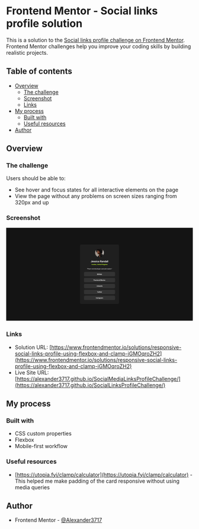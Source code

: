 # Frontend Mentor - Social links profile solution

This is a solution to the [Social links profile challenge on Frontend Mentor](https://www.frontendmentor.io/challenges/social-links-profile-UG32l9m6dQ). Frontend Mentor challenges help you improve your coding skills by building realistic projects. 

## Table of contents

- [Overview](#overview)
  - [The challenge](#the-challenge)
  - [Screenshot](#screenshot)
  - [Links](#links)
- [My process](#my-process)
  - [Built with](#built-with)
  - [Useful resources](#useful-resources)
- [Author](#author)

## Overview

### The challenge

Users should be able to:

- See hover and focus states for all interactive elements on the page
- View the page without any problems on screen sizes ranging from 320px and up

### Screenshot

![](./screenshot.png)

### Links

- Solution URL: [https://www.frontendmentor.io/solutions/responsive-social-links-profile-using-flexbox-and-clamp-iGMOqroZH2](https://www.frontendmentor.io/solutions/responsive-social-links-profile-using-flexbox-and-clamp-iGMOqroZH2)
- Live Site URL: [https://alexander3717.github.io/SocialMediaLinksProfileChallenge/](https://alexander3717.github.io/SocialLinksProfileChallenge/)

## My process

### Built with

- CSS custom properties
- Flexbox
- Mobile-first workflow

### Useful resources

- [https://utopia.fyi/clamp/calculator](https://utopia.fyi/clamp/calculator) - This helped me make padding of the card responsive without using media queries

## Author

- Frontend Mentor - [@Alexander3717](https://www.frontendmentor.io/profile/Alexander3717)
